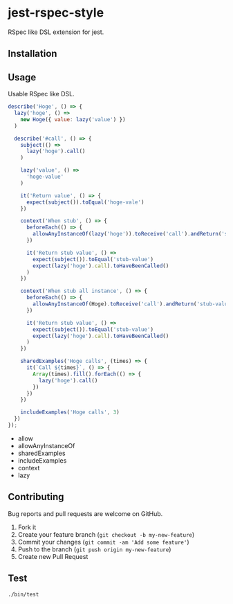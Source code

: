 # jest-rspec-style
RSpec like DSL extension for jest.

## Installation

## Usage
Usable RSpec like DSL.

```javascript
describe('Hoge', () => {
  lazy('hoge', () =>
    new Hoge({ value: lazy('value') })
  )

  describe('#call', () => {
    subject(() =>
      lazy('hoge').call()
    )

    lazy('value', () =>
      'hoge-value'
    )

    it('Return value', () => {
      expect(subject()).toEqual('hoge-vale')
    })

    context('When stub', () => {
      beforeEach(() => {
        allowAnyInstanceOf(lazy('hoge')).toReceive('call').andReturn('stub-value')
      })

      it('Return stub value', () =>
        expect(subject()).toEqual('stub-value')
        expect(lazy('hoge').call).toHaveBeenCalled()
      )
    })

    context('When stub all instance', () => {
      beforeEach(() => {
        allowAnyInstanceOf(Hoge).toReceive('call').andReturn('stub-value')
      })

      it('Return stub value', () =>
        expect(subject()).toEqual('stub-value')
        expect(lazy('hoge').call).toHaveBeenCalled()
      )
    })

    sharedExamples('Hoge calls', (times) => {
      it(`Call ${times}`, () => {
        Array(times).fill().forEach(() => {
          lazy('hoge').call()
        })
      })
    })

    includeExamples('Hoge calls', 3)
  })
});
```

- allow
- allowAnyInstanceOf
- sharedExamples
- includeExamples
- context
- lazy

## Contributing
Bug reports and pull requests are welcome on GitHub.

1. Fork it
2. Create your feature branch (`git checkout -b my-new-feature`)
3. Commit your changes (`git commit -am 'Add some feature'`)
4. Push to the branch (`git push origin my-new-feature`)
5. Create new Pull Request

## Test

```shell
./bin/test
```
